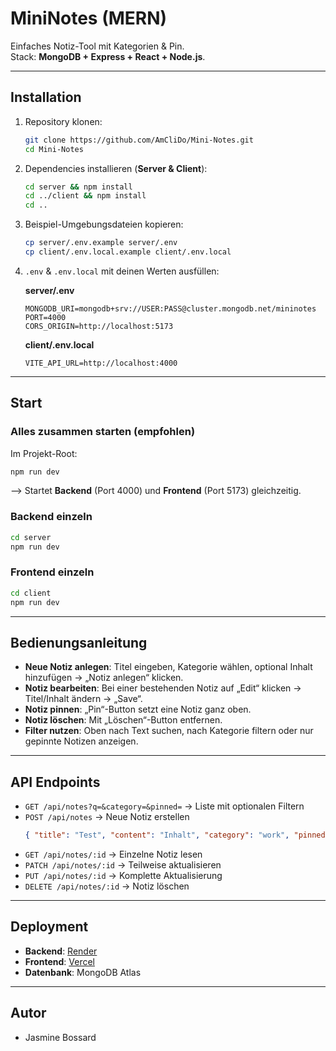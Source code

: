 # MiniNotes (MERN)

Einfaches Notiz-Tool mit Kategorien & Pin.  
Stack: **MongoDB + Express + React + Node.js**.

---

## Installation

1. Repository klonen:

   ```bash
   git clone https://github.com/AmCliDo/Mini-Notes.git
   cd Mini-Notes
   ```

2. Dependencies installieren (**Server & Client**):

   ```bash
   cd server && npm install
   cd ../client && npm install
   cd ..
   ```

3. Beispiel-Umgebungsdateien kopieren:

   ```bash
   cp server/.env.example server/.env
   cp client/.env.local.example client/.env.local
   ```

4. `.env` & `.env.local` mit deinen Werten ausfüllen:

   **server/.env**

   ```env
   MONGODB_URI=mongodb+srv://USER:PASS@cluster.mongodb.net/mininotes
   PORT=4000
   CORS_ORIGIN=http://localhost:5173
   ```

   **client/.env.local**

   ```env
   VITE_API_URL=http://localhost:4000
   ```

---

## Start

### Alles zusammen starten (empfohlen)

Im Projekt-Root:

```bash
npm run dev
```

--> Startet **Backend** (Port 4000) und **Frontend** (Port 5173) gleichzeitig.

### Backend einzeln

```bash
cd server
npm run dev
```

### Frontend einzeln

```bash
cd client
npm run dev
```

---

## Bedienungsanleitung

- **Neue Notiz anlegen**: Titel eingeben, Kategorie wählen, optional Inhalt hinzufügen → „Notiz anlegen“ klicken.
- **Notiz bearbeiten**: Bei einer bestehenden Notiz auf „Edit“ klicken → Titel/Inhalt ändern → „Save“.
- **Notiz pinnen**: „Pin“-Button setzt eine Notiz ganz oben.
- **Notiz löschen**: Mit „Löschen“-Button entfernen.
- **Filter nutzen**: Oben nach Text suchen, nach Kategorie filtern oder nur gepinnte Notizen anzeigen.

---

## API Endpoints

- `GET /api/notes?q=&category=&pinned=` → Liste mit optionalen Filtern
- `POST /api/notes` → Neue Notiz erstellen
  ```json
  { "title": "Test", "content": "Inhalt", "category": "work", "pinned": false }
  ```
- `GET /api/notes/:id` → Einzelne Notiz lesen
- `PATCH /api/notes/:id` → Teilweise aktualisieren
- `PUT /api/notes/:id` → Komplette Aktualisierung
- `DELETE /api/notes/:id` → Notiz löschen

---

## Deployment

- **Backend**: [Render](https://render.com)
- **Frontend**: [Vercel](https://vercel.com)
- **Datenbank**: MongoDB Atlas

---

## Autor

- Jasmine Bossard
